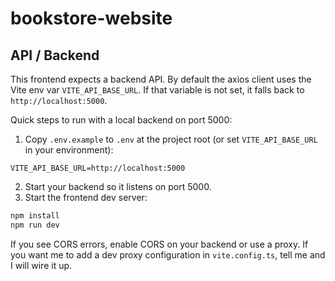 # bookstore-website

## API / Backend

This frontend expects a backend API. By default the axios client uses the Vite env var
`VITE_API_BASE_URL`. If that variable is not set, it falls back to `http://localhost:5000`.

Quick steps to run with a local backend on port 5000:

1. Copy `.env.example` to `.env` at the project root (or set `VITE_API_BASE_URL` in your environment):

```
VITE_API_BASE_URL=http://localhost:5000
```

2. Start your backend so it listens on port 5000.
3. Start the frontend dev server:

```powershell
npm install
npm run dev
```

If you see CORS errors, enable CORS on your backend or use a proxy. If you want me to add a dev proxy configuration in `vite.config.ts`, tell me and I will wire it up.
